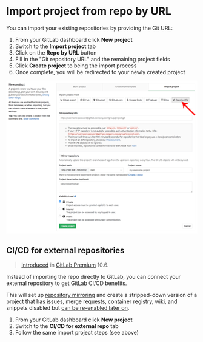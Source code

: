 # Import project from repo by URL

You can import your existing repositories by providing the Git URL:

1. From your GitLab dashboard click **New project**
1. Switch to the **Import project** tab
1. Click on the **Repo by URL** button
1. Fill in the "Git repository URL" and the remaining project fields
1. Click **Create project** to being the import process
1. Once complete, you will be redirected to your newly created project

![Import project by repo URL](img/import_projects_from_repo_url.png)

## CI/CD for external repositories

>[Introduced][ee-4642] in [GitLab Premium][eep] 10.6.

Instead of importing the repo directly to GitLab, you can connect your
external repository to get GitLab CI/CD benefits.

This will set up [repository mirroring](../../../workflow/repository_mirroring.md) and create a stripped-down version of a project
that has issues, merge requests, container registry, wiki, and snippets disabled
but [can be re-enabled later on](../settings/index.md#sharing-and-permissions).

1. From your GitLab dashboard click **New project**
1. Switch to the **CI/CD for external repo** tab
1. Follow the same import project steps (see above)

[ee-4642]: https://gitlab.com/gitlab-org/gitlab-ee/merge_requests/4642
[eep]: https://about.gitlab.com/products/
